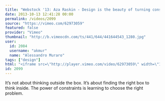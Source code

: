```yaml
---
title: "Webstock '13: Aza Raskin - Design is the beauty of turning constraints into advantages"
date: 2013-10-13 12:41:28 00:00
permalink: /videos/2099
source: "https://vimeo.com/62973059"
featured: false
provider: "Vimeo"
thumbnail: "http://b.vimeocdn.com/ts/441/644/441644543_1280.jpg"
user:
  id: 2084
  username: "akmur"
  name: "Alessandro Muraro"
tags: ["design"]
html: "<iframe src=\"http://player.vimeo.com/video/62973059\" width=\"1280\" height=\"720\" frameborder=\"0\" webkitallowfullscreen mozallowfullscreen allowfullscreen></iframe>"
id: 2099
---
```


It’s not about thinking outside the box. It’s about finding the right box to think inside. The power of constraints is learning to choose the right problem.